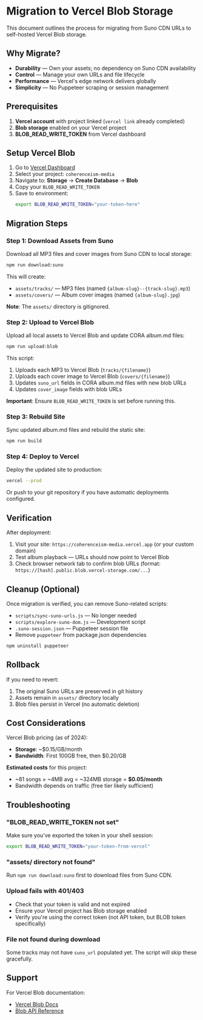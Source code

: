 # Migration to Vercel Blob Storage

This document outlines the process for migrating from Suno CDN URLs to self-hosted Vercel Blob storage.

## Why Migrate?

- **Durability** — Own your assets; no dependency on Suno CDN availability
- **Control** — Manage your own URLs and file lifecycle
- **Performance** — Vercel's edge network delivers globally
- **Simplicity** — No Puppeteer scraping or session management

## Prerequisites

1. **Vercel account** with project linked (`vercel link` already completed)
2. **Blob storage** enabled on your Vercel project
3. **BLOB_READ_WRITE_TOKEN** from Vercel dashboard

## Setup Vercel Blob

1. Go to [Vercel Dashboard](https://vercel.com/dashboard)
2. Select your project: `coherenceism-media`
3. Navigate to: **Storage** → **Create Database** → **Blob**
4. Copy your `BLOB_READ_WRITE_TOKEN`
5. Save to environment:
   ```bash
   export BLOB_READ_WRITE_TOKEN="your-token-here"
   ```

## Migration Steps

### Step 1: Download Assets from Suno

Download all MP3 files and cover images from Suno CDN to local storage:

```bash
npm run download:suno
```

This will create:
- `assets/tracks/` — MP3 files (named `{album-slug}--{track-slug}.mp3`)
- `assets/covers/` — Album cover images (named `{album-slug}.jpg`)

**Note**: The `assets/` directory is gitignored.

### Step 2: Upload to Vercel Blob

Upload all local assets to Vercel Blob and update CORA album.md files:

```bash
npm run upload:blob
```

This script:
1. Uploads each MP3 to Vercel Blob (`tracks/{filename}`)
2. Uploads each cover image to Vercel Blob (`covers/{filename}`)
3. Updates `suno_url` fields in CORA album.md files with new blob URLs
4. Updates `cover_image` fields with blob URLs

**Important**: Ensure `BLOB_READ_WRITE_TOKEN` is set before running this.

### Step 3: Rebuild Site

Sync updated album.md files and rebuild the static site:

```bash
npm run build
```

### Step 4: Deploy to Vercel

Deploy the updated site to production:

```bash
vercel --prod
```

Or push to your git repository if you have automatic deployments configured.

## Verification

After deployment:

1. Visit your site: `https://coherenceism-media.vercel.app` (or your custom domain)
2. Test album playback — URLs should now point to Vercel Blob
3. Check browser network tab to confirm blob URLs (format: `https://[hash].public.blob.vercel-storage.com/...`)

## Cleanup (Optional)

Once migration is verified, you can remove Suno-related scripts:

- `scripts/sync-suno-urls.js` — No longer needed
- `scripts/explore-suno-dom.js` — Development script
- `.suno-session.json` — Puppeteer session file
- Remove `puppeteer` from package.json dependencies

```bash
npm uninstall puppeteer
```

## Rollback

If you need to revert:

1. The original Suno URLs are preserved in git history
2. Assets remain in `assets/` directory locally
3. Blob files persist in Vercel (no automatic deletion)

## Cost Considerations

Vercel Blob pricing (as of 2024):

- **Storage**: ~$0.15/GB/month
- **Bandwidth**: First 100GB free, then $0.20/GB

**Estimated costs** for this project:
- ~81 songs × ~4MB avg = ~324MB storage = **$0.05/month**
- Bandwidth depends on traffic (free tier likely sufficient)

## Troubleshooting

### "BLOB_READ_WRITE_TOKEN not set"

Make sure you've exported the token in your shell session:
```bash
export BLOB_READ_WRITE_TOKEN="your-token-from-vercel"
```

### "assets/ directory not found"

Run `npm run download:suno` first to download files from Suno CDN.

### Upload fails with 401/403

- Check that your token is valid and not expired
- Ensure your Vercel project has Blob storage enabled
- Verify you're using the correct token (not API token, but BLOB token specifically)

### File not found during download

Some tracks may not have `suno_url` populated yet. The script will skip these gracefully.

## Support

For Vercel Blob documentation:
- [Vercel Blob Docs](https://vercel.com/docs/storage/vercel-blob)
- [Blob API Reference](https://vercel.com/docs/storage/vercel-blob/using-blob-sdk)
